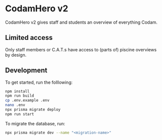 # CodamHero v2
CodamHero v2 gives staff and students an overview of everything Codam.

## Limited access
Only staff members or C.A.T.s have access to (parts of) piscine overviews by design.

## Development
To get started, run the folllowing:
```bash
npm install
npm run build
cp .env.example .env
nano .env
npx prisma migrate deploy
npm run start
```

To migrate the database, run:
```bash
npx prisma migrate dev --name "<migration-name>"
```
